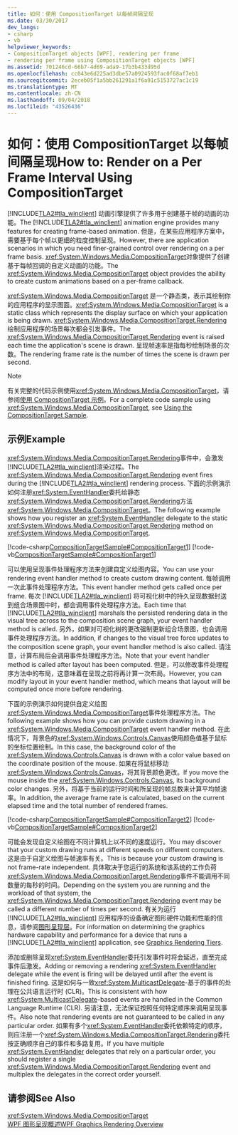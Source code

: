 ```yaml
---
title: 如何：使用 CompositionTarget 以每帧间隔呈现
ms.date: 03/30/2017
dev_langs:
- csharp
- vb
helpviewer_keywords:
- CompositionTarget objects [WPF], rendering per frame
- rendering per frame using CompositionTarget objects [WPF]
ms.assetid: 701246cd-66b7-4d69-ada9-17b3b433d95d
ms.openlocfilehash: cc043e6d225ad3dbe57a0924593fac0f68af7eb1
ms.sourcegitcommit: 2eceb05f1a5bb261291a1f6a91c5153727ac1c19
ms.translationtype: MT
ms.contentlocale: zh-CN
ms.lasthandoff: 09/04/2018
ms.locfileid: "43526436"
---
```

# <a name="how-to-render-on-a-per-frame-interval-using-compositiontarget"></a><span data-ttu-id="4e425-102">如何：使用 CompositionTarget 以每帧间隔呈现</span><span class="sxs-lookup"><span data-stu-id="4e425-102">How to: Render on a Per Frame Interval Using CompositionTarget</span></span>
<span data-ttu-id="4e425-103">[!INCLUDE[TLA2#tla_winclient](../../../../includes/tla2sharptla-winclient-md.md)] 动画引擎提供了许多用于创建基于帧的动画的功能。</span><span class="sxs-lookup"><span data-stu-id="4e425-103">The [!INCLUDE[TLA2#tla_winclient](../../../../includes/tla2sharptla-winclient-md.md)] animation engine provides many features for creating frame-based animation.</span></span> <span data-ttu-id="4e425-104">但是，在某些应用程序方案中，需要基于每个帧以更细的粒度控制呈现。</span><span class="sxs-lookup"><span data-stu-id="4e425-104">However, there are application scenarios in which you need finer-grained control over rendering on a per frame basis.</span></span> <span data-ttu-id="4e425-105"><xref:System.Windows.Media.CompositionTarget>对象提供了创建基于每帧回调的自定义动画的功能。</span><span class="sxs-lookup"><span data-stu-id="4e425-105">The <xref:System.Windows.Media.CompositionTarget> object provides the ability to create custom animations based on a per-frame callback.</span></span>  
  
 <span data-ttu-id="4e425-106"><xref:System.Windows.Media.CompositionTarget> 是一个静态类，表示其绘制你的应用程序的显示图面。</span><span class="sxs-lookup"><span data-stu-id="4e425-106"><xref:System.Windows.Media.CompositionTarget> is a static class which represents the display surface on which your application is being drawn.</span></span> <span data-ttu-id="4e425-107"><xref:System.Windows.Media.CompositionTarget.Rendering>绘制应用程序的场景每次都会引发事件。</span><span class="sxs-lookup"><span data-stu-id="4e425-107">The <xref:System.Windows.Media.CompositionTarget.Rendering> event is raised each time the application's scene is drawn.</span></span> <span data-ttu-id="4e425-108">呈现帧速率是指每秒绘制场景的次数。</span><span class="sxs-lookup"><span data-stu-id="4e425-108">The rendering frame rate is the number of times the scene is drawn per second.</span></span>  
  
> [!NOTE]
>  <span data-ttu-id="4e425-109">有关完整的代码示例使用<xref:System.Windows.Media.CompositionTarget>，请参阅[使用 CompositionTarget 示例](https://go.microsoft.com/fwlink/?LinkID=160045)。</span><span class="sxs-lookup"><span data-stu-id="4e425-109">For a complete code sample using <xref:System.Windows.Media.CompositionTarget>, see [Using the CompositionTarget Sample](https://go.microsoft.com/fwlink/?LinkID=160045).</span></span>  
  
## <a name="example"></a><span data-ttu-id="4e425-110">示例</span><span class="sxs-lookup"><span data-stu-id="4e425-110">Example</span></span>  
 <span data-ttu-id="4e425-111"><xref:System.Windows.Media.CompositionTarget.Rendering>事件中，会激发[!INCLUDE[TLA2#tla_winclient](../../../../includes/tla2sharptla-winclient-md.md)]渲染过程。</span><span class="sxs-lookup"><span data-stu-id="4e425-111">The <xref:System.Windows.Media.CompositionTarget.Rendering> event fires during the [!INCLUDE[TLA2#tla_winclient](../../../../includes/tla2sharptla-winclient-md.md)] rendering process.</span></span> <span data-ttu-id="4e425-112">下面的示例演示如何注册<xref:System.EventHandler>委托给静态<xref:System.Windows.Media.CompositionTarget.Rendering>方法<xref:System.Windows.Media.CompositionTarget>。</span><span class="sxs-lookup"><span data-stu-id="4e425-112">The following example shows how you register an <xref:System.EventHandler> delegate to the static <xref:System.Windows.Media.CompositionTarget.Rendering> method on <xref:System.Windows.Media.CompositionTarget>.</span></span>  
  
 [!code-csharp[CompositionTargetSample#CompositionTarget1](../../../../samples/snippets/csharp/VS_Snippets_Wpf/CompositionTargetSample/CSharp/Window1.xaml.cs#compositiontarget1)]
 [!code-vb[CompositionTargetSample#CompositionTarget1](../../../../samples/snippets/visualbasic/VS_Snippets_Wpf/CompositionTargetSample/visualbasic/window1.xaml.vb#compositiontarget1)]  
  
 <span data-ttu-id="4e425-113">可以使用呈现事件处理程序方法来创建自定义绘图内容。</span><span class="sxs-lookup"><span data-stu-id="4e425-113">You can use your rendering event handler method to create custom drawing content.</span></span> <span data-ttu-id="4e425-114">每帧调用一次此事件处理程序方法。</span><span class="sxs-lookup"><span data-stu-id="4e425-114">This event handler method gets called once per frame.</span></span> <span data-ttu-id="4e425-115">每次 [!INCLUDE[TLA2#tla_winclient](../../../../includes/tla2sharptla-winclient-md.md)] 将可视化树中的持久呈现数据封送到组合场景图中时，都会调用事件处理程序方法。</span><span class="sxs-lookup"><span data-stu-id="4e425-115">Each time that [!INCLUDE[TLA2#tla_winclient](../../../../includes/tla2sharptla-winclient-md.md)] marshals the persisted rendering data in the visual tree across to the composition scene graph, your event handler method is called.</span></span> <span data-ttu-id="4e425-116">另外，如果对可视化树的更改强制更新组合场景图，也会调用事件处理程序方法。</span><span class="sxs-lookup"><span data-stu-id="4e425-116">In addition, if changes to the visual tree force updates to the composition scene graph, your event handler method is also called.</span></span> <span data-ttu-id="4e425-117">请注意，计算布局后会调用事件处理程序方法。</span><span class="sxs-lookup"><span data-stu-id="4e425-117">Note that your event handler method is called after layout has been computed.</span></span> <span data-ttu-id="4e425-118">但是，可以修改事件处理程序方法中的布局，这意味着在呈现之前将再计算一次布局。</span><span class="sxs-lookup"><span data-stu-id="4e425-118">However, you can modify layout in your event handler method, which means that layout will be computed once more before rendering.</span></span>  
  
 <span data-ttu-id="4e425-119">下面的示例演示如何提供自定义绘图<xref:System.Windows.Media.CompositionTarget>事件处理程序方法。</span><span class="sxs-lookup"><span data-stu-id="4e425-119">The following example shows how you can provide custom drawing in a <xref:System.Windows.Media.CompositionTarget> event handler method.</span></span> <span data-ttu-id="4e425-120">在此情况下，背景色的<xref:System.Windows.Controls.Canvas>使用颜色值基于鼠标的坐标位置绘制。</span><span class="sxs-lookup"><span data-stu-id="4e425-120">In this case, the background color of the <xref:System.Windows.Controls.Canvas> is drawn with a color value based on the coordinate position of the mouse.</span></span> <span data-ttu-id="4e425-121">如果在将鼠标移动<xref:System.Windows.Controls.Canvas>，将其背景颜色更改。</span><span class="sxs-lookup"><span data-stu-id="4e425-121">If you move the mouse inside the <xref:System.Windows.Controls.Canvas>, its background color changes.</span></span> <span data-ttu-id="4e425-122">另外，将基于当前的运行时间和所呈现的帧总数来计算平均帧速率。</span><span class="sxs-lookup"><span data-stu-id="4e425-122">In addition, the average frame rate is calculated, based on the current elapsed time and the total number of rendered frames.</span></span>  
  
 [!code-csharp[CompositionTargetSample#CompositionTarget2](../../../../samples/snippets/csharp/VS_Snippets_Wpf/CompositionTargetSample/CSharp/Window1.xaml.cs#compositiontarget2)]
 [!code-vb[CompositionTargetSample#CompositionTarget2](../../../../samples/snippets/visualbasic/VS_Snippets_Wpf/CompositionTargetSample/visualbasic/window1.xaml.vb#compositiontarget2)]  
  
 <span data-ttu-id="4e425-123">可能会发现自定义绘图在不同计算机上以不同的速度运行。</span><span class="sxs-lookup"><span data-stu-id="4e425-123">You may discover that your custom drawing runs at different speeds on different computers.</span></span> <span data-ttu-id="4e425-124">这是由于自定义绘图与帧速率有关。</span><span class="sxs-lookup"><span data-stu-id="4e425-124">This is because your custom drawing is not frame-rate independent.</span></span> <span data-ttu-id="4e425-125">具体取决于您运行的系统和该系统的工作负荷<xref:System.Windows.Media.CompositionTarget.Rendering>事件不能调用不同数量的每秒的时间。</span><span class="sxs-lookup"><span data-stu-id="4e425-125">Depending on the system you are running and the workload of that system, the <xref:System.Windows.Media.CompositionTarget.Rendering> event may be called a different number of times per second.</span></span> <span data-ttu-id="4e425-126">有关为运行 [!INCLUDE[TLA2#tla_winclient](../../../../includes/tla2sharptla-winclient-md.md)] 应用程序的设备确定图形硬件功能和性能的信息，请参阅[图形呈现层](../../../../docs/framework/wpf/advanced/graphics-rendering-tiers.md)。</span><span class="sxs-lookup"><span data-stu-id="4e425-126">For information on determining the graphics hardware capability and performance for a device that runs a [!INCLUDE[TLA2#tla_winclient](../../../../includes/tla2sharptla-winclient-md.md)] application, see [Graphics Rendering Tiers](../../../../docs/framework/wpf/advanced/graphics-rendering-tiers.md).</span></span>  
  
 <span data-ttu-id="4e425-127">添加或删除呈现<xref:System.EventHandler>委托引发事件时将会延迟，直至完成事件后激发。</span><span class="sxs-lookup"><span data-stu-id="4e425-127">Adding or removing a rendering <xref:System.EventHandler> delegate while the event is firing will be delayed until after the event is finished firing.</span></span> <span data-ttu-id="4e425-128">这是如何与一致<xref:System.MulticastDelegate>-基于的事件的处理在公共语言运行时 (CLR)。</span><span class="sxs-lookup"><span data-stu-id="4e425-128">This is consistent with how <xref:System.MulticastDelegate>-based events are handled in the Common Language Runtime (CLR).</span></span> <span data-ttu-id="4e425-129">另请注意，无法保证按照任何特定顺序来调用呈现事件。</span><span class="sxs-lookup"><span data-stu-id="4e425-129">Also note that rendering events are not guaranteed to be called in any particular order.</span></span> <span data-ttu-id="4e425-130">如果有多个<xref:System.EventHandler>委托依赖特定的顺序，则应注册一个<xref:System.Windows.Media.CompositionTarget.Rendering>委托按正确顺序自己的事件和多路复用。</span><span class="sxs-lookup"><span data-stu-id="4e425-130">If you have multiple <xref:System.EventHandler> delegates that rely on a particular order, you should register a single <xref:System.Windows.Media.CompositionTarget.Rendering> event and multiplex the delegates in the correct order yourself.</span></span>  
  
## <a name="see-also"></a><span data-ttu-id="4e425-131">请参阅</span><span class="sxs-lookup"><span data-stu-id="4e425-131">See Also</span></span>  
 <xref:System.Windows.Media.CompositionTarget>  
 [<span data-ttu-id="4e425-132">WPF 图形呈现概述</span><span class="sxs-lookup"><span data-stu-id="4e425-132">WPF Graphics Rendering Overview</span></span>](../../../../docs/framework/wpf/graphics-multimedia/wpf-graphics-rendering-overview.md)
